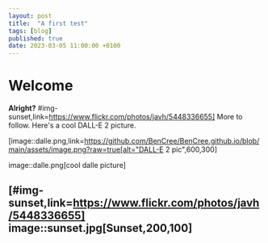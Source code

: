 ```yaml
---
layout: post
title:  "A first test"
tags: [blog]
published: true
date: 2023-03-05 11:00:00 +0100
---
```


# Welcome

**Alright?**
#img-sunset,link=https://www.flickr.com/photos/javh/5448336655] 
More to follow. Here's a cool DALL-E 2 picture.

[image::dalle.png,link=https://github.com/BenCree/BenCree.github.io/blob/main/assets/image.png?raw=true[alt="DALL-E 2 pic",600,300]

image::dalle.png[cool dalle picture]

[#img-sunset,link=https://www.flickr.com/photos/javh/5448336655] 
image::sunset.jpg[Sunset,200,100]
---
